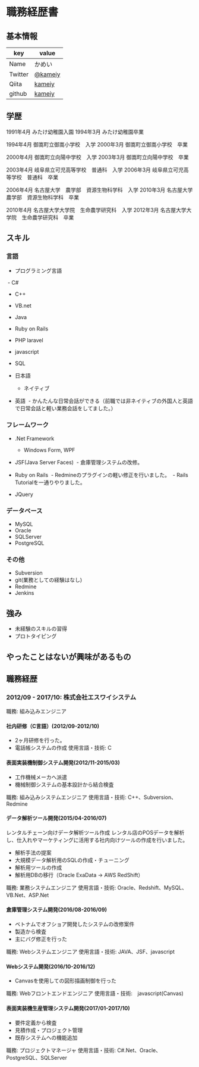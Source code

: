 # 職務経歴書

## 基本情報

|key|value|
|---|-----|
|Name|かめい|
|Twitter|[@kameiy](https://twitter.com/kameiy)|
|Qiita|[kameiy](http://qiita.com/kameiy)|
|github|[kameiy](https://github.com/kameiy)|

## 学歴
1991年4月
みたけ幼稚園入園
1994年3月
みたけ幼稚園卒業

1994年4月
御嵩町立御嵩小学校　入学
2000年3月
御嵩町立御嵩小学校　卒業

2000年4月
御嵩町立向陽中学校　入学
2003年3月
御嵩町立向陽中学校　卒業

2003年4月
岐阜県立可児高等学校　普通科　入学
2006年3月
岐阜県立可児高等学校　普通科　卒業

2006年4月
名古屋大学　農学部　資源生物科学科　入学
2010年3月
名古屋大学　農学部　資源生物科学科　卒業

2010年4月
名古屋大学大学院　生命農学研究科　入学
2012年3月
名古屋大学大学院　生命農学研究科　卒業

## スキル

### 言語

- プログラミング言語

  - C#
  - C++
  - VB.net
  - Java
  - Ruby on Rails
  - PHP laravel
  - javascript
  - SQL

- 日本語
  - ネイティブ
- 英語
  - かんたんな日常会話ができる（前職では非ネイティブの外国人と英語で日常会話と軽い業務会話をしてました。）

### フレームワーク

- .Net Framework
  - Windows Form, WPF
  
- JSF(Java Server Faces)
  - 倉庫管理システムの改修。
  
- Ruby on Rails
  - Redmineのプラグインの軽い修正を行いました。
  - Rails Tutorialを一通りやりました。

- JQuery

### データベース

- MySQL
- Oracle
- SQLServer
- PostgreSQL

### その他

- Subversion
- git(業務としての経験はなし)
- Redmine
- Jenkins

## 強み
- 未経験のスキルの習得
- プロトタイピング

## やったことはないが興味があるもの

## 職務経歴

### 2012/09 - 2017/10: 株式会社エスワイシステム

職務: 組み込みエンジニア

#### 社内研修（C言語）(2012/09-2012/10)

- 2ヶ月研修を行った。
- 電話帳システムの作成
使用言語・技術: C

#### 表面実装機制御システム開発(2012/11-2015/03)

- 工作機械メーカへ派遣
- 機械制御システムの基本設計から結合検査

職務: 組み込みシステムエンジニア
使用言語・技術: C++、Subversion、Redmine

#### データ解析ツール開発(2015/04-2016/07)

レンタルチェーン向けデータ解析ツール作成
レンタル店のPOSデータを解析し、仕入れやマーケティングに活用する社内向けツールの作成を行いました。

- 解析手法の提案
- 大規模データ解析用のSQLの作成・チューニング
- 解析用ツールの作成
- 解析用DBの移行（Oracle ExaData -> AWS RedShift）

職務: 業務システムエンジニア
使用言語・技術: Oracle、Redshift、MySQL、VB.Net、ASP.Net

#### 倉庫管理システム開発(2016/08-2016/09)

- ベトナムでオフショア開発したシステムの改修案件
- 製造から検査
- 主にバグ修正を行った

職務: Webシステムエンジニア
使用言語・技術: JAVA、JSF、javascript

#### Webシステム開発(2016/10-2016/12)

- Canvasを使用しての図形描画制御を行った

職務: Webフロントエンドエンジニア
使用言語・技術:　javascript(Canvas)

#### 表面実装機生産管理システム開発(2017/01-2017/10)

- 要件定義から検査
- 見積作成・プロジェクト管理
- 既存システムへの機能追加

職務: プロジェクトマネージャ
使用言語・技術: C#.Net、Oracle、PostgreSQL、SQLServer
